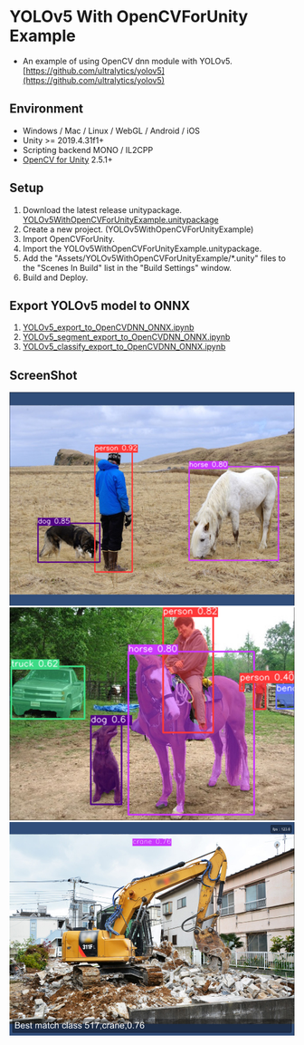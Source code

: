 # YOLOv5 With OpenCVForUnity Example
- An example of using OpenCV dnn module with YOLOv5. [https://github.com/ultralytics/yolov5](https://github.com/ultralytics/yolov5)


## Environment
- Windows / Mac / Linux / WebGL / Android / iOS
- Unity >= 2019.4.31f1+
- Scripting backend MONO / IL2CPP
- [OpenCV for Unity](https://assetstore.unity.com/packages/tools/integration/opencv-for-unity-21088?aid=1011l4ehR) 2.5.1+


## Setup
1. Download the latest release unitypackage. [YOLOv5WithOpenCVForUnityExample.unitypackage](https://github.com/EnoxSoftware/YOLOv5WithOpenCVForUnityExample/releases)
1. Create a new project. (YOLOv5WithOpenCVForUnityExample)
1. Import OpenCVForUnity.
1. Import the YOLOv5WithOpenCVForUnityExample.unitypackage.
1. Add the "Assets/YOLOv5WithOpenCVForUnityExample/*.unity" files to the "Scenes In Build" list in the "Build Settings" window.
1. Build and Deploy.


## Export YOLOv5 model to ONNX
1. [YOLOv5_export_to_OpenCVDNN_ONNX.ipynb](https://github.com/EnoxSoftware/YOLOv5WithOpenCVForUnityExample/tree/master/models/YOLOv5/YOLOv5_export_to_OpenCVDNN_ONNX.ipynb)
1. [YOLOv5_segment_export_to_OpenCVDNN_ONNX.ipynb](https://github.com/EnoxSoftware/YOLOv5WithOpenCVForUnityExample/tree/master/models/YOLOv5_segment/YOLOv5_segment_export_to_OpenCVDNN_ONNX.ipynb)
1. [YOLOv5_classify_export_to_OpenCVDNN_ONNX.ipynb](https://github.com/EnoxSoftware/YOLOv5WithOpenCVForUnityExample/tree/master/models/YOLOv5_classify/YOLOv5_classify_export_to_OpenCVDNN_ONNX.ipynb)


## ScreenShot
![screenshot01.jpg](screenshot01.jpg) 
![screenshot02.jpg](screenshot02.jpg) 
![screenshot03.jpg](screenshot03.jpg) 

